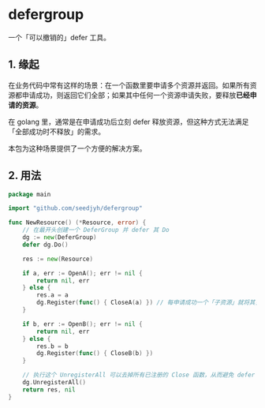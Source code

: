 # defergroup

一个「可以撤销的」defer 工具。

## 1. 缘起

在业务代码中常有这样的场景：在一个函数里要申请多个资源并返回。如果所有资源都申请成功，则返回它们全部；如果其中任何一个资源申请失败，要释放**已经申请的资源**。

在 golang 里，通常是在申请成功后立刻 defer 释放资源，但这种方式无法满足「全部成功时不释放」的需求。

本包为这种场景提供了一个方便的解决方案。

## 2. 用法

```go
package main

import "github.com/seedjyh/defergroup"

func NewResource() (*Resource, error) {
	// 在最开头创建一个 DeferGroup 并 defer 其 Do
	dg := new(DeferGroup)
	defer dg.Do()

	res := new(Resource)

	if a, err := OpenA(); err != nil {
		return nil, err
	} else {
		res.a = a
		dg.Register(func() { CloseA(a) }) // 每申请成功一个「子资源」就将其关闭函数注册到 dg
	}

	if b, err := OpenB(); err != nil {
		return nil, err
	} else {
		res.b = b
		dg.Register(func() { CloseB(b) })
	}

	// 执行这个 UnregisterAll 可以去掉所有已注册的 Close 函数，从而避免 defer 影响
	dg.UnregisterAll()
	return res, nil
}

```
